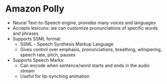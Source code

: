 # Amazon Polly

- Neural Text-to-Speech engine, provides many voices and languages
- Accepts lexicons: we can customize pronunciations of specific words and phrases
- Supports SSML format:
    - SSML - Speech Synthesis Markup Language
    - Gives control over emphasis, pronunciations, breathing, whispering, speech rate, pitch, pauses
- Supports Speech Marks:
    - Can encode when sentence/word starts and ends in the audio stream
    - Useful for lip-synching animation